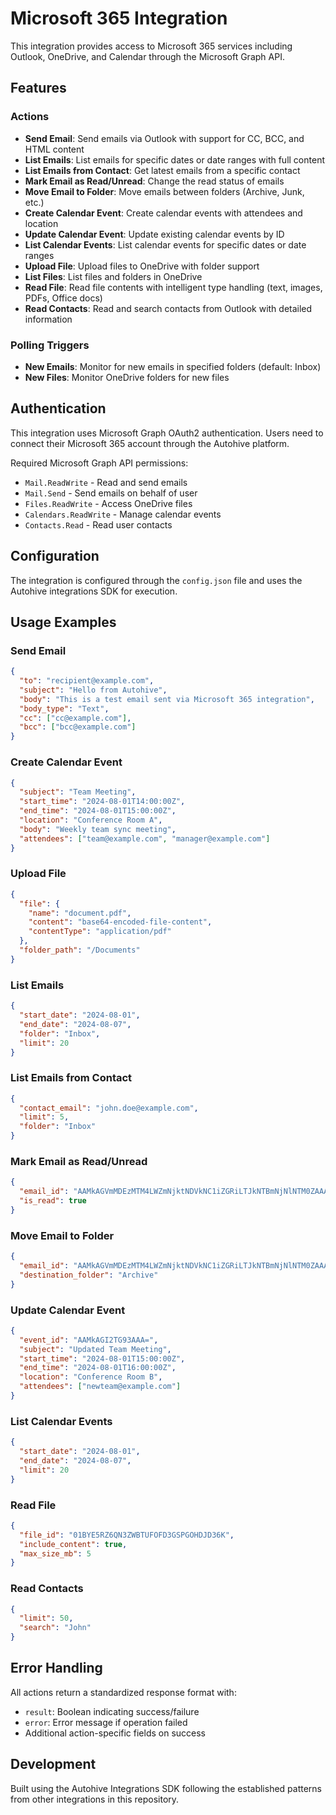 # Microsoft 365 Integration

This integration provides access to Microsoft 365 services including Outlook, OneDrive, and Calendar through the Microsoft Graph API.

## Features

### Actions
- **Send Email**: Send emails via Outlook with support for CC, BCC, and HTML content
- **List Emails**: List emails for specific dates or date ranges with full content
- **List Emails from Contact**: Get latest emails from a specific contact
- **Mark Email as Read/Unread**: Change the read status of emails
- **Move Email to Folder**: Move emails between folders (Archive, Junk, etc.)
- **Create Calendar Event**: Create calendar events with attendees and location
- **Update Calendar Event**: Update existing calendar events by ID
- **List Calendar Events**: List calendar events for specific dates or date ranges
- **Upload File**: Upload files to OneDrive with folder support
- **List Files**: List files and folders in OneDrive
- **Read File**: Read file contents with intelligent type handling (text, images, PDFs, Office docs)
- **Read Contacts**: Read and search contacts from Outlook with detailed information

### Polling Triggers
- **New Emails**: Monitor for new emails in specified folders (default: Inbox)
- **New Files**: Monitor OneDrive folders for new files

## Authentication

This integration uses Microsoft Graph OAuth2 authentication. Users need to connect their Microsoft 365 account through the Autohive platform.

Required Microsoft Graph API permissions:
- `Mail.ReadWrite` - Read and send emails
- `Mail.Send` - Send emails on behalf of user
- `Files.ReadWrite` - Access OneDrive files
- `Calendars.ReadWrite` - Manage calendar events
- `Contacts.Read` - Read user contacts

## Configuration

The integration is configured through the `config.json` file and uses the Autohive integrations SDK for execution.

## Usage Examples

### Send Email
```json
{
  "to": "recipient@example.com",
  "subject": "Hello from Autohive",
  "body": "This is a test email sent via Microsoft 365 integration",
  "body_type": "Text",
  "cc": ["cc@example.com"],
  "bcc": ["bcc@example.com"]
}
```

### Create Calendar Event
```json
{
  "subject": "Team Meeting",
  "start_time": "2024-08-01T14:00:00Z",
  "end_time": "2024-08-01T15:00:00Z",
  "location": "Conference Room A",
  "body": "Weekly team sync meeting",
  "attendees": ["team@example.com", "manager@example.com"]
}
```

### Upload File
```json
{
  "file": {
    "name": "document.pdf",
    "content": "base64-encoded-file-content",
    "contentType": "application/pdf"
  },
  "folder_path": "/Documents"
}
```

### List Emails
```json
{
  "start_date": "2024-08-01",
  "end_date": "2024-08-07",
  "folder": "Inbox",
  "limit": 20
}
```

### List Emails from Contact
```json
{
  "contact_email": "john.doe@example.com",
  "limit": 5,
  "folder": "Inbox"
}
```

### Mark Email as Read/Unread
```json
{
  "email_id": "AAMkAGVmMDEzMTM4LWZmNjktNDVkNC1iZGRiLTJkNTBmNjNlNTM0ZAAA",
  "is_read": true
}
```

### Move Email to Folder
```json
{
  "email_id": "AAMkAGVmMDEzMTM4LWZmNjktNDVkNC1iZGRiLTJkNTBmNjNlNTM0ZAAA",
  "destination_folder": "Archive"
}
```

### Update Calendar Event
```json
{
  "event_id": "AAMkAGI2TG93AAA=",
  "subject": "Updated Team Meeting",
  "start_time": "2024-08-01T15:00:00Z",
  "end_time": "2024-08-01T16:00:00Z",
  "location": "Conference Room B",
  "attendees": ["newteam@example.com"]
}
```

### List Calendar Events
```json
{
  "start_date": "2024-08-01",
  "end_date": "2024-08-07",
  "limit": 20
}
```

### Read File
```json
{
  "file_id": "01BYE5RZ6QN3ZWBTUFOFD3GSPGOHDJD36K",
  "include_content": true,
  "max_size_mb": 5
}
```

### Read Contacts
```json
{
  "limit": 50,
  "search": "John"
}
```

## Error Handling

All actions return a standardized response format with:
- `result`: Boolean indicating success/failure
- `error`: Error message if operation failed
- Additional action-specific fields on success

## Development

Built using the Autohive Integrations SDK following the established patterns from other integrations in this repository.